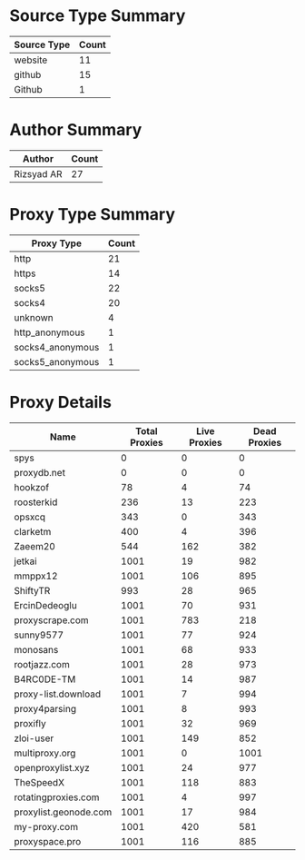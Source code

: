 # Source Type Summary

| Source Type | Count |
|-------------|-------|
| website | 11 |
| github | 15 |
| Github | 1 |


# Author Summary

| Author | Count |
|--------|-------|
| Rizsyad AR | 27 |


# Proxy Type Summary

| Proxy Type | Count |
|------------|-------|
| http | 21 |
| https | 14 |
| socks5 | 22 |
| socks4 | 20 |
| unknown | 4 |
| http_anonymous | 1 |
| socks4_anonymous | 1 |
| socks5_anonymous | 1 |


# Proxy Details

| Name | Total Proxies | Live Proxies | Dead Proxies |
|------|---------------|--------------|---------------|
| spys | 0 | 0 | 0 |
| proxydb.net | 0 | 0 | 0 |
| hookzof | 78 | 4 | 74 |
| roosterkid | 236 | 13 | 223 |
| opsxcq | 343 | 0 | 343 |
| clarketm | 400 | 4 | 396 |
| Zaeem20 | 544 | 162 | 382 |
| jetkai | 1001 | 19 | 982 |
| mmppx12 | 1001 | 106 | 895 |
| ShiftyTR | 993 | 28 | 965 |
| ErcinDedeoglu | 1001 | 70 | 931 |
| proxyscrape.com | 1001 | 783 | 218 |
| sunny9577 | 1001 | 77 | 924 |
| monosans | 1001 | 68 | 933 |
| rootjazz.com | 1001 | 28 | 973 |
| B4RC0DE-TM | 1001 | 14 | 987 |
| proxy-list.download | 1001 | 7 | 994 |
| proxy4parsing | 1001 | 8 | 993 |
| proxifly | 1001 | 32 | 969 |
| zloi-user | 1001 | 149 | 852 |
| multiproxy.org | 1001 | 0 | 1001 |
| openproxylist.xyz | 1001 | 24 | 977 |
| TheSpeedX | 1001 | 118 | 883 |
| rotatingproxies.com | 1001 | 4 | 997 |
| proxylist.geonode.com | 1001 | 17 | 984 |
| my-proxy.com | 1001 | 420 | 581 |
| proxyspace.pro | 1001 | 116 | 885 |
